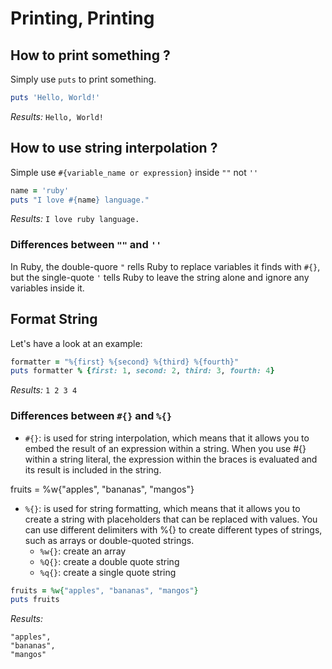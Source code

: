 # Printing, Printing
## How to print something ?
Simply use `puts` to print something.

```ruby
puts 'Hello, World!'

```

*Results:* `Hello, World!`

## How to use string interpolation ?
Simple use `#{variable_name or expression}` inside `""` not `''`

```ruby
name = 'ruby'
puts "I love #{name} language."
```

*Results:* `I love ruby language.`

### Differences between `""` and `''`
In Ruby, the double-quore `"` rells Ruby to replace variables it finds with `#{}`, but the single-quote `'` tells Ruby to leave the string alone and ignore any variables inside it.

## Format String
Let's have a look at an example:
```ruby
formatter = "%{first} %{second} %{third} %{fourth}"
puts formatter % {first: 1, second: 2, third: 3, fourth: 4}
```

*Results:* `1 2 3 4`

### Differences between `#{}` and `%{}`
- `#{}`: is used for string interpolation, which means that it allows you to embed the result of an expression within a string. When you use #{} within a string literal, the expression within the braces is evaluated and its result is included in the string.

fruits = %w{"apples", "bananas", "mangos"}
- `%{}`: is used for string formatting, which means that it allows you to create a string with placeholders that can be replaced with values. You can use different delimiters with %{} to create different types of strings, such as arrays or double-quoted strings.
  - `%w{}`: create an array 
  - `%Q{}`: create a double quote string
  - `%q{}`: create a single quote string

```ruby
fruits = %w{"apples", "bananas", "mangos"}
puts fruits
```

*Results:*
```
"apples",
"bananas",
"mangos"
```




